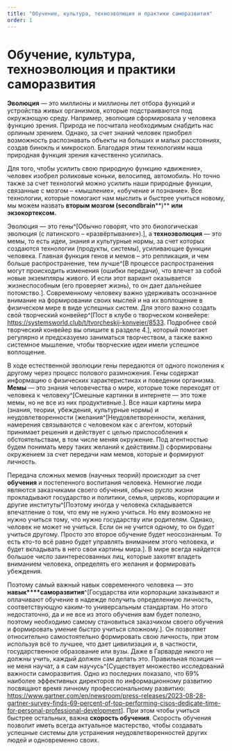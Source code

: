 ```yaml
---
title: "Обучение, культура, техноэволюция и практики саморазвития"
order: 1
---
```


# Обучение, культура, техноэволюция и практики саморазвития

**Эволюция** — это миллионы и миллионы лет отбора функций и устройства живых организмов, которые подстраиваются под окружающую среду. Например, эволюция сформировала у человека функцию зрения. Природа не посчитала необходимым снабдить нас орлиным зрением. Однако, за счет знаний человек приобрел возможность распознавать объекты на больших и малых расстояниях, создав бинокль и микроскоп. Благодаря этим технологиям наша природная функция зрения качественно усилилась.

Для того, чтобы усилить свою природную функцию «движение», человек изобрел роликовые коньки, велосипед, автомобиль. Но точно также за счет технологий можно усилить наши природные функции, связанные с мозгом – «мышление», «обучение и познание». Все технологии, которые помогают нам мыслить и быстрее учиться новому, мы можем назвать **вторым мозгом (****second****brain****)** **или экзокортексом.**

Эволюция — это гены^[Обычно говорят, что это биологическая эволюция (с латинского – «развёртывание»).], а **техноэволюция** — это мемы, то есть идеи, знания и культурные нормы, за счет которых создаются технологии (продукты, системы), усиливающие функции человека. Главная функция генов и мемов – это репликация, и чем больше распространение, тем лучше^[В процессе распространения могут происходить изменения (ошибки передачи), что влечет за собой новые экземпляры живого. И если этот вариант оказывается жизнеспособным (его проверяет жизнь), то он дает дальнейшее потомство.]. Современному человеку важно удерживать осознанное внимание на формировании своих мыслей и на их воплощение в физическом мире в виде успешных систем. Для этого важно создать свой творческий конвейер^[Пост в клубе о творческом конвейере: <https://systemsworld.club/t/tvorcheskij-konvejer/8533>. Подробнее свой творческий конвейер вы опишите в разделе 4.], который помогает регулярно и предсказуемо заниматься творчеством, а также важно системное мышление, чтобы творческие идеи имели успешное воплощение.

В ходе естественной эволюции гены передаются от одного поколения к другому через процесс полового размножения. Гены содержат информацию о физических характеристиках и поведении организма. **Мемы** — это знания человечества о мире, которые тоже переходят от человека к человеку^[Смешные картинки в интернете — это тоже мемы, но не все из них продуктивные.]. Все наши картины мира (знания, теории, убеждения, культурные нормы) и неудовлетворенности (желания^[Неудовлетворенности, желания, намерения связываются с человеком как с агентом, который принимает решения и действует с целью приспособления к обстоятельствам, в том числе меняя окружение. Под агентностью будем понимать меру таких желаний к действиям.]) сформированы окружением за счет передачи нам мемов, которые и формируют личность.

Передача сложных мемов (научных теорий) происходит за счет **обучения** и постепенного воспитания человека. Немногие люди являются заказчиками своего обучения, обычно русло жизни прокладывают государство и политики, семья, церковь, корпорации и другие институты^[Поэтому иногда у человека складывается впечатление о том, что ему не нужно учиться. Но ему возможно не нужно учиться тому, что нужно государству или родителям. Однако, человек не может не учиться. Если он не учится одному, то он будет учиться другому. Просто это второе обучение будет неосознанным. То есть кто-то всё равно будет управлять вниманием этого человека, и будет вкладывать в него свои картины мира.]. В мире всегда найдется большое число заинтересованных лиц, которые захотят владеть вниманием человека, определять его желания и формировать убеждения.

Поэтому самый важный навык современного человека — это **навык****саморазвития**^[Государства или корпорации заказывают и оплачивают обучение в надежде получить определенную личность, соответствующую каким-то универсальным стандартам. Но этого недостаточно, да и не все из этого обучения вам будет полезно, поэтому необходимо самому становиться заказчиком своего обучения и формировать умение быстро учиться сложному.]. Он позволяет относительно самостоятельно формировать свою личность, при этом используя всё то лучшее, что дает цивилизация и, в частности, государственное образование или вузы. Даже в Гарварде никого не должны учить, каждый должен сам делать это. Правильная позиция — не меня научат, а я сам научусь^[Существует множество исследований важности саморазвития. Одно из последних показало, что 69% наиболее эффективных директоров по информационному развитию посвящают время личному профессиональному развитию: <https://www.gartner.com/en/newsroom/press-releases/2023-08-28-gartner-survey-finds-69-percent-of-top-performing-cisos-dedicate-time-for-personal-professional-development>]. При этом чтобы учиться быстрее остальных, важна **скорость обучения**. Скорость обучения позволит иметь всегда актуальное мастерство, чтобы создавать успешные системы для устранения неудовлетворенностей других людей и одновременно своих.